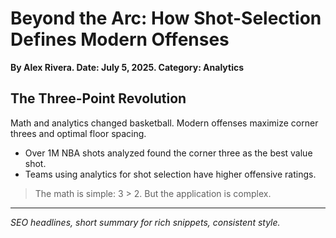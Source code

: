 # Beyond the Arc: How Shot-Selection Defines Modern Offenses
**By Alex Rivera. Date: July 5, 2025. Category: Analytics**

## The Three-Point Revolution
Math and analytics changed basketball. Modern offenses maximize corner threes and optimal floor spacing.

- Over 1M NBA shots analyzed found the corner three as the best value shot.
- Teams using analytics for shot selection have higher offensive ratings.

> The math is simple: 3 > 2. But the application is complex.

---
*SEO headlines, short summary for rich snippets, consistent style.*
